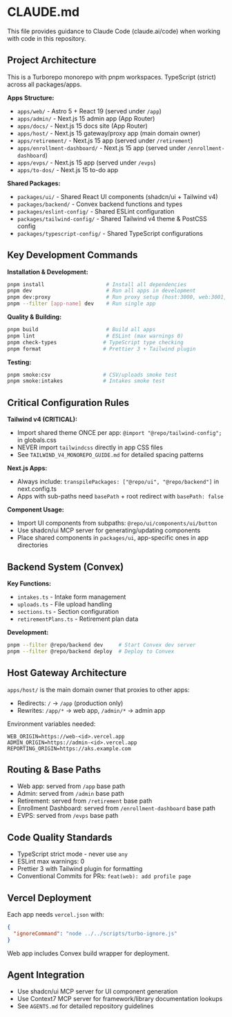 # CLAUDE.md

This file provides guidance to Claude Code (claude.ai/code) when working with code in this repository.

## Project Architecture

This is a Turborepo monorepo with pnpm workspaces. TypeScript (strict) across all packages/apps.

**Apps Structure:**
- `apps/web/` - Astro 5 + React 19 (served under `/app`)
- `apps/admin/` - Next.js 15 admin app (App Router)
- `apps/docs/` - Next.js 15 docs site (App Router) 
- `apps/host/` - Next.js 15 gateway/proxy app (main domain owner)
- `apps/retirement/` - Next.js 15 app (served under `/retirement`)
- `apps/enrollment-dashboard/` - Next.js 15 app (served under `/enrollment-dashboard`)
- `apps/evps/` - Next.js 15 app (served under `/evps`)
- `apps/to-dos/` - Next.js 15 to-do app

**Shared Packages:**
- `packages/ui/` - Shared React UI components (shadcn/ui + Tailwind v4)
- `packages/backend/` - Convex backend functions and types
- `packages/eslint-config/` - Shared ESLint configuration
- `packages/tailwind-config/` - Shared Tailwind v4 theme & PostCSS config
- `packages/typescript-config/` - Shared TypeScript configurations

## Key Development Commands

**Installation & Development:**
```bash
pnpm install                    # Install all dependencies
pnpm dev                        # Run all apps in development
pnpm dev:proxy                  # Run proxy setup (host:3000, web:3001, admin:3002)
pnpm --filter [app-name] dev    # Run single app
```

**Quality & Building:**
```bash
pnpm build                      # Build all apps
pnpm lint                       # ESLint (max warnings 0)
pnpm check-types               # TypeScript type checking
pnpm format                    # Prettier 3 + Tailwind plugin
```

**Testing:**
```bash
pnpm smoke:csv                 # CSV/uploads smoke test
pnpm smoke:intakes             # Intakes smoke test
```

## Critical Configuration Rules

**Tailwind v4 (CRITICAL):**
- Import shared theme ONCE per app: `@import "@repo/tailwind-config";` in globals.css
- NEVER import `tailwindcss` directly in app CSS files
- See `TAILWIND_V4_MONOREPO_GUIDE.md` for detailed spacing patterns

**Next.js Apps:**
- Always include: `transpilePackages: ["@repo/ui", "@repo/backend"]` in next.config.ts
- Apps with sub-paths need `basePath` + root redirect with `basePath: false`

**Component Usage:**
- Import UI components from subpaths: `@repo/ui/components/ui/button`
- Use shadcn/ui MCP server for generating/updating components
- Place shared components in `packages/ui`, app-specific ones in app directories

## Backend System (Convex)

**Key Functions:**
- `intakes.ts` - Intake form management
- `uploads.ts` - File upload handling  
- `sections.ts` - Section configuration
- `retirementPlans.ts` - Retirement plan data

**Development:**
```bash
pnpm --filter @repo/backend dev     # Start Convex dev server
pnpm --filter @repo/backend deploy  # Deploy to Convex
```

## Host Gateway Architecture

`apps/host/` is the main domain owner that proxies to other apps:
- Redirects: `/` → `/app` (production only)
- Rewrites: `/app/*` → web app, `/admin/*` → admin app

Environment variables needed:
```
WEB_ORIGIN=https://web-<id>.vercel.app
ADMIN_ORIGIN=https://admin-<id>.vercel.app  
REPORTING_ORIGIN=https://aks.example.com
```

## Routing & Base Paths

- Web app: served from `/app` base path
- Admin: served from `/admin` base path
- Retirement: served from `/retirement` base path
- Enrollment Dashboard: served from `/enrollment-dashboard` base path
- EVPS: served from `/evps` base path

## Code Quality Standards

- TypeScript strict mode - never use `any`
- ESLint max warnings: 0
- Prettier 3 with Tailwind plugin for formatting
- Conventional Commits for PRs: `feat(web): add profile page`

## Vercel Deployment

Each app needs `vercel.json` with:
```json
{
  "ignoreCommand": "node ../../scripts/turbo-ignore.js"
}
```

Web app includes Convex build wrapper for deployment.

## Agent Integration

- Use shadcn/ui MCP server for UI component generation
- Use Context7 MCP server for framework/library documentation lookups
- See `AGENTS.md` for detailed repository guidelines